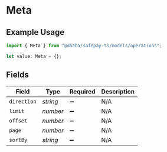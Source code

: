 # Meta

## Example Usage

```typescript
import { Meta } from "@dhaba/safepay-ts/models/operations";

let value: Meta = {};
```

## Fields

| Field              | Type               | Required           | Description        |
| ------------------ | ------------------ | ------------------ | ------------------ |
| `direction`        | *string*           | :heavy_minus_sign: | N/A                |
| `limit`            | *number*           | :heavy_minus_sign: | N/A                |
| `offset`           | *number*           | :heavy_minus_sign: | N/A                |
| `page`             | *number*           | :heavy_minus_sign: | N/A                |
| `sortBy`           | *string*           | :heavy_minus_sign: | N/A                |